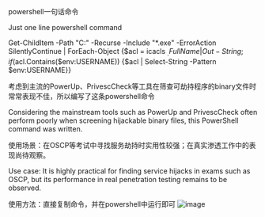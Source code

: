 powershell一句话命令

Just one line powershell command


Get-ChildItem -Path "C:\" -Recurse -Include "*.exe" -ErrorAction SilentlyContinue | ForEach-Object {$acl = icacls $_.FullName | Out-String; if ($acl.Contains($env:USERNAME)) {$acl | Select-String -Pattern $env:USERNAME}}


考虑到主流的PowerUp、PrivescCheck等工具在筛查可劫持程序的binary文件时常常表现不佳，所以编写了这条powershell命令

Considering the mainstream tools such as PowerUp and PrivescCheck often perform poorly when screening hijackable binary files, this PowerShell command was written.

使用场景：在OSCP等考试中寻找服务劫持时实用性较强；在真实渗透工作中的表现尚待观察。

Use case: It is highly practical for finding service hijacks in exams such as OSCP, but its performance in real penetration testing remains to be observed.

使用方法：直接复制命令，并在powershell中运行即可
![image](https://github.com/SiennaSkies/Service-Binary-Hijacking-Finder/assets/105592340/ef56d799-82e0-4c1a-b710-28e44701f011)



